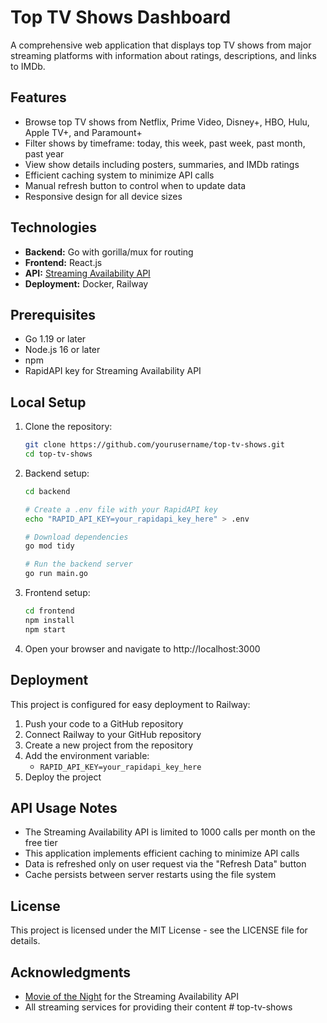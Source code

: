 # Top TV Shows Dashboard

A comprehensive web application that displays top TV shows from major streaming platforms with information about ratings, descriptions, and links to IMDb.

## Features

- Browse top TV shows from Netflix, Prime Video, Disney+, HBO, Hulu, Apple TV+, and Paramount+
- Filter shows by timeframe: today, this week, past week, past month, past year
- View show details including posters, summaries, and IMDb ratings
- Efficient caching system to minimize API calls
- Manual refresh button to control when to update data
- Responsive design for all device sizes

## Technologies

- **Backend:** Go with gorilla/mux for routing
- **Frontend:** React.js
- **API:** [Streaming Availability API](https://github.com/movieofthenight/go-streaming-availability)
- **Deployment:** Docker, Railway

## Prerequisites

- Go 1.19 or later
- Node.js 16 or later
- npm
- RapidAPI key for Streaming Availability API

## Local Setup

1. Clone the repository:
   ```bash
   git clone https://github.com/yourusername/top-tv-shows.git
   cd top-tv-shows
   ```

2. Backend setup:
   ```bash
   cd backend
   
   # Create a .env file with your RapidAPI key
   echo "RAPID_API_KEY=your_rapidapi_key_here" > .env
   
   # Download dependencies
   go mod tidy
   
   # Run the backend server
   go run main.go
   ```

3. Frontend setup:
   ```bash
   cd frontend
   npm install
   npm start
   ```

4. Open your browser and navigate to http://localhost:3000

## Deployment

This project is configured for easy deployment to Railway:

1. Push your code to a GitHub repository
2. Connect Railway to your GitHub repository
3. Create a new project from the repository
4. Add the environment variable:
   - `RAPID_API_KEY=your_rapidapi_key_here`
5. Deploy the project

## API Usage Notes

- The Streaming Availability API is limited to 1000 calls per month on the free tier
- This application implements efficient caching to minimize API calls
- Data is refreshed only on user request via the "Refresh Data" button
- Cache persists between server restarts using the file system

## License

This project is licensed under the MIT License - see the LICENSE file for details.

## Acknowledgments

- [Movie of the Night](https://github.com/movieofthenight/go-streaming-availability) for the Streaming Availability API
- All streaming services for providing their content # top-tv-shows
